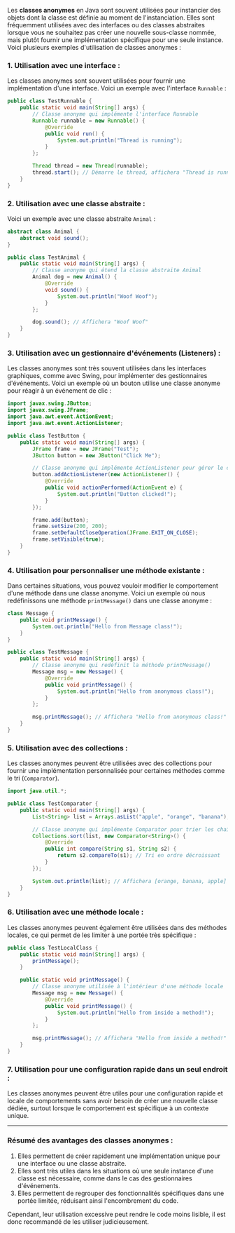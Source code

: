Les **classes anonymes** en Java sont souvent utilisées pour instancier des objets dont la classe est définie au moment de l'instanciation. Elles sont fréquemment utilisées avec des interfaces ou des classes abstraites lorsque vous ne souhaitez pas créer une nouvelle sous-classe nommée, mais plutôt fournir une implémentation spécifique pour une seule instance. Voici plusieurs exemples d'utilisation de classes anonymes :

### 1. **Utilisation avec une interface :**
Les classes anonymes sont souvent utilisées pour fournir une implémentation d'une interface. Voici un exemple avec l'interface `Runnable` :

```java
public class TestRunnable {
    public static void main(String[] args) {
        // Classe anonyme qui implémente l'interface Runnable
        Runnable runnable = new Runnable() {
            @Override
            public void run() {
                System.out.println("Thread is running");
            }
        };

        Thread thread = new Thread(runnable);
        thread.start(); // Démarre le thread, affichera "Thread is running"
    }
}
```

### 2. **Utilisation avec une classe abstraite :**
Voici un exemple avec une classe abstraite `Animal` :

```java
abstract class Animal {
    abstract void sound();
}

public class TestAnimal {
    public static void main(String[] args) {
        // Classe anonyme qui étend la classe abstraite Animal
        Animal dog = new Animal() {
            @Override
            void sound() {
                System.out.println("Woof Woof");
            }
        };

        dog.sound(); // Affichera "Woof Woof"
    }
}
```

### 3. **Utilisation avec un gestionnaire d'événements (Listeners) :**
Les classes anonymes sont très souvent utilisées dans les interfaces graphiques, comme avec Swing, pour implémenter des gestionnaires d'événements. Voici un exemple où un bouton utilise une classe anonyme pour réagir à un événement de clic :

```java
import javax.swing.JButton;
import javax.swing.JFrame;
import java.awt.event.ActionEvent;
import java.awt.event.ActionListener;

public class TestButton {
    public static void main(String[] args) {
        JFrame frame = new JFrame("Test");
        JButton button = new JButton("Click Me");

        // Classe anonyme qui implémente ActionListener pour gérer le clic du bouton
        button.addActionListener(new ActionListener() {
            @Override
            public void actionPerformed(ActionEvent e) {
                System.out.println("Button clicked!");
            }
        });

        frame.add(button);
        frame.setSize(200, 200);
        frame.setDefaultCloseOperation(JFrame.EXIT_ON_CLOSE);
        frame.setVisible(true);
    }
}
```

### 4. **Utilisation pour personnaliser une méthode existante :**
Dans certaines situations, vous pouvez vouloir modifier le comportement d'une méthode dans une classe anonyme. Voici un exemple où nous redéfinissons une méthode `printMessage()` dans une classe anonyme :

```java
class Message {
    public void printMessage() {
        System.out.println("Hello from Message class!");
    }
}

public class TestMessage {
    public static void main(String[] args) {
        // Classe anonyme qui redéfinit la méthode printMessage()
        Message msg = new Message() {
            @Override
            public void printMessage() {
                System.out.println("Hello from anonymous class!");
            }
        };

        msg.printMessage(); // Affichera "Hello from anonymous class!"
    }
}
```

### 5. **Utilisation avec des collections :**
Les classes anonymes peuvent être utilisées avec des collections pour fournir une implémentation personnalisée pour certaines méthodes comme le tri (`Comparator`).

```java
import java.util.*;

public class TestComparator {
    public static void main(String[] args) {
        List<String> list = Arrays.asList("apple", "orange", "banana");

        // Classe anonyme qui implémente Comparator pour trier les chaînes en ordre décroissant
        Collections.sort(list, new Comparator<String>() {
            @Override
            public int compare(String s1, String s2) {
                return s2.compareTo(s1); // Tri en ordre décroissant
            }
        });

        System.out.println(list); // Affichera [orange, banana, apple]
    }
}
```

### 6. **Utilisation avec une méthode locale :**
Les classes anonymes peuvent également être utilisées dans des méthodes locales, ce qui permet de les limiter à une portée très spécifique :

```java
public class TestLocalClass {
    public static void main(String[] args) {
        printMessage();
    }

    public static void printMessage() {
        // Classe anonyme utilisée à l'intérieur d'une méthode locale
        Message msg = new Message() {
            @Override
            public void printMessage() {
                System.out.println("Hello from inside a method!");
            }
        };

        msg.printMessage(); // Affichera "Hello from inside a method!"
    }
}
```

### 7. **Utilisation pour une configuration rapide dans un seul endroit :**
Les classes anonymes peuvent être utiles pour une configuration rapide et locale de comportements sans avoir besoin de créer une nouvelle classe dédiée, surtout lorsque le comportement est spécifique à un contexte unique.

---

### Résumé des avantages des classes anonymes :
1. Elles permettent de créer rapidement une implémentation unique pour une interface ou une classe abstraite.
2. Elles sont très utiles dans les situations où une seule instance d'une classe est nécessaire, comme dans le cas des gestionnaires d'événements.
3. Elles permettent de regrouper des fonctionnalités spécifiques dans une portée limitée, réduisant ainsi l'encombrement du code.

Cependant, leur utilisation excessive peut rendre le code moins lisible, il est donc recommandé de les utiliser judicieusement.